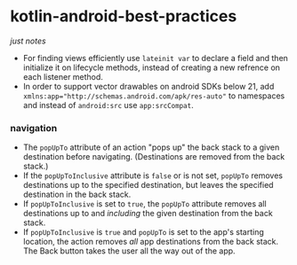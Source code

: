 # kotlin-android-best-practices
*just notes*

 - For finding views efficiently use `lateinit var` to declare a field and then initialize it on lifecycle methods, instead of creating a new refrence on each listener method.
- In order to support vector drawables on android SDKs below 21, add `
xmlns:app="http://schemas.android.com/apk/res-auto"`  to namespaces and instead of `android:src` use `
app:srcCompat
`.
### navigation
-   The  `popUpTo`  attribute of an action "pops up" the back stack to a given destination before navigating. (Destinations are removed from the back stack.)
-   If the  `popUpToInclusive`  attribute is  `false`  or is not set,  `popUpTo`  removes destinations up to the specified destination, but leaves the specified destination in the back stack.
-   If  `popUpToInclusive`  is set to  `true`, the  `popUpTo`  attribute removes all destinations up to and  _including_  the given destination from the back stack.
-   If  `popUpToInclusive`  is  `true`  and  `popUpTo`  is set to the app's starting location, the action removes  _all_  app destinations from the back stack. The Back button takes the user all the way out of the app.
